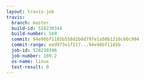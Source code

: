 ```yaml
---
layout: travis-job
travis:
  branch: master
  build-id: 528230344
  build-number: 169
  commit: 94e90bf1185b558d2b0d797e1a50b1210c60c994
  commit-range: eed973e1f217...94e90bf1185b
  job-id: 528230346
  job-number: 169.2
  os-name: linux
  test-result: 0
---
```

